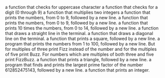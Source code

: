 a function that checks for uppercase character
a function that checks for a digit (0 through 9)
a function that multiplies two integers
a function that prints the numbers, from 0 to 9, followed by a new line.
a function that prints the numbers, from 0 to 9, followed by a new line.
a function that prints 10 times the numbers, from 0 to 14, followed by a new line.
a function that draws a straight line in the terminal.
a function that draws a diagonal line on the terminal.
a function that prints a square, followed by a new line.
 a program that prints the numbers from 1 to 100, followed by a new line. But for multiples of three print Fizz instead of the number and for the multiples of five print Buzz. For numbers which are multiples of both three and five print FizzBuzz.
a function that prints a triangle, followed by a new line.
a program that finds and prints the largest prime factor of the number 612852475143, followed by a new line.
a function that prints an integer.
